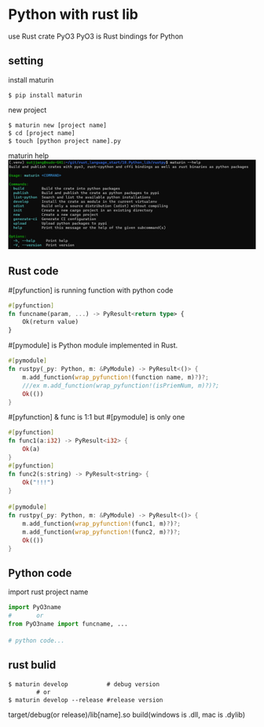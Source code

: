 # Python with rust lib
use Rust crate PyO3
PyO3 is Rust bindings for Python 
## setting
install maturin
```shell
$ pip install maturin
```
new project
```shell
$ maturin new [project name]
$ cd [project name]
$ touch [python project name].py
```

maturin help  
![maturin help](maturin_help.png)

## Rust code
#[pyfunction] is running function with python code
```Rust
#[pyfunction]
fn funcname(param, ...) -> PyResult<return type> {
    Ok(return value)
}
```
#[pymodule] is Python module implemented in Rust.
```rust
#[pymodule]
fn rustpy(_py: Python, m: &PyModule) -> PyResult<()> {
    m.add_function(wrap_pyfunction!(function name, m)?)?;
    ///ex m.add_function(wrap_pyfunction!(isPriemNum, m)?)?;
    Ok(())
}
```
#[pyfunction] & func is 1:1 but #[pymodule] is only one
```rust
#[pyfunction]
fn func1(a:i32) -> PyResult<i32> {
    Ok(a)
}
#[pyfunction]
fn func2(s:string) -> PyResult<string> {
    Ok("!!!")
}

#[pymodule]
fn rustpy(_py: Python, m: &PyModule) -> PyResult<()> {
    m.add_function(wrap_pyfunction!(func1, m)?)?;
    m.add_function(wrap_pyfunction!(func2, m)?)?;
    Ok(())
}
```

## Python code
import rust project name
```Python
import PyO3name
#       or 
from PyO3name import funcname, ...

# python code...
```

## rust bulid
```shell
$ maturin develop           # debug version
        # or
$ maturin develop --release #release version
```

target/debug(or release)/lib[name].so build(windows is .dll, mac is .dylib)